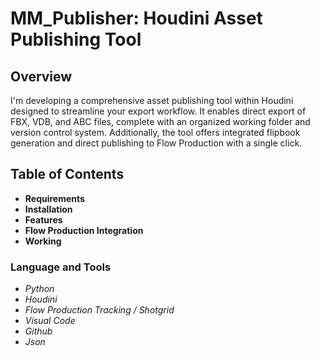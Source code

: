 # MM_Publisher: Houdini Asset Publishing Tool

## Overview

I'm developing a comprehensive asset publishing tool within Houdini designed to streamline your export workflow. It enables direct export of FBX, VDB, and ABC files, complete with an organized working folder and version control system. Additionally, the tool offers integrated flipbook generation and direct publishing to Flow Production with a single click.

## Table of Contents
- **Requirements**
- **Installation**
- **Features**
- **Flow Production Integration**
- **Working**


### Language and Tools 
- *Python*
- *Houdini*
- *Flow Production Tracking / Shotgrid*
- *Visual Code*
- *Github*
- *Json*
  
